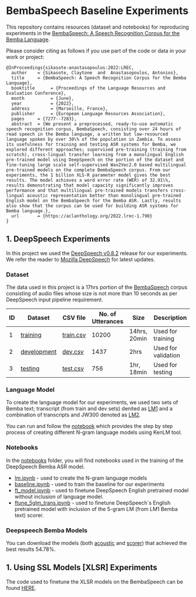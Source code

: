 # BembaSpeech Baseline Experiments
This repository contains resources (dataset and notebooks) for reproducing experiments in the <a href="https://arxiv.org/pdf/2102.04889.pdf">BembaSpeech: A Speech Recognition Corpus for the Bemba Language</a>.

Please consider citing as follows if you use part of the code or data in your work or project:

    @InProceedings{sikasote-anastasopoulos:2022:LREC,
      author    = {Sikasote, Claytone  and  Anastasopoulos, Antonios},
      title     = {BembaSpeech: A Speech Recognition Corpus for the Bemba Language},
      booktitle      = {Proceedings of the Language Resources and Evaluation Conference},
      month          = {June},
      year           = {2022},
      address        = {Marseille, France},
      publisher      = {European Language Resources Association},
      pages     = {7277--7283},
      abstract  = {We present a preprocessed, ready-to-use automatic speech recognition corpus, BembaSpeech, consisting over 24 hours of read speech in the Bemba language, a written but low-resourced language spoken by over 30\% of the population in Zambia. To assess its usefulness for training and testing ASR systems for Bemba, we explored different approaches; supervised pre-training (training from scratch), cross-lingual transfer learning from a monolingual English pre-trained model using DeepSpeech on the portion of the dataset and fine-tuning large scale self-supervised Wav2Vec2.0 based multilingual pre-trained models on the complete BembaSpeech corpus. From our experiments, the 1 billion XLS-R parameter model gives the best results. The model achieves a word error rate (WER) of 32.91\%, results demonstrating that model capacity significantly improves performance and that multilingual pre-trained models transfers cross-lingual acoustic representation better than monolingual pre-trained English model on the BembaSpeech for the Bemba ASR. Lastly, results also show that the corpus can be used for building ASR systems for Bemba language.},
      url       = {https://aclanthology.org/2022.lrec-1.790}
    }


## 1. DeepSpeech Experiments

In this project we used the [DeepSpeech v0.8.2](https://deepspeech.readthedocs.io/en/v0.8.2/) release for our experiments. We refer the reader to [Mozilla DeepSpeech](https://github.com/mozilla/DeepSpeech) for latest updates.

### Dataset
The data used in this project is a 17hrs portion of the [BembaSpeech](https://github.com/csikasote/BembaSpeech) corpus consisting of audio files whose size is not more than 10 seconds as per DeepSpeech input pipeline requirement.

<div class="tg-wrap"><table>
<thead>
  <tr>
    <th> ID </th>
    <th>Dataset</th>
    <th>CSV file</th>
    <th>No. of Utterances</th>
    <th>Size</th>
    <th>Description</th>
  </tr>
</thead>
<tbody>
  <tr>
    <td> 1 </td>
    <td><a href="https://drive.google.com/drive/folders/1LAb04Ylj8gPIJ1p5w2AnmUgDuAuuUifO?usp=sharing">training</a></td>
    <td><a href="https://drive.google.com/file/d/1tdUgGJnjOoI5JTNMJ5M4uDsH1eS-DgLb/view?usp=sharing">train.csv</a></td>
    <td>10200</td>
    <td>14hrs, 20min</td>
    <td>Used for training</td>
  </tr>
  <tr>
    <td> 2 </td>
    <td><a href="https://drive.google.com/drive/folders/1hGo5yJJy57hg0tShGdCLjHW0aEP-1iVO?usp=sharing">development</a></td>
    <td><a href="https://drive.google.com/file/d/1tbHiMEV9lcNjFzb1DfcPDe0gpU9QzZEq/view?usp=sharing">dev.csv</a></td>
    <td>1437</td>
    <td>2hrs</td>
    <td>Used for validation</td>
  </tr>
  <tr>
    <td> 3 </td>
    <td><a href="https://drive.google.com/drive/folders/1843to0yTW5xsLu_PIvJ_qAt9JnWIclDg?usp=sharing">testing</a></td>
    <td><a href="https://drive.google.com/file/d/1tXdBlQIpMf2aAks0kzsfpClpXXmBT7bX/view?usp=sharing">test.csv</a></td>
    <td>756</td>
    <td>1hr, 18min</td>
    <td>Used for testing</td>
  </tr>
</tbody>
</table></div>

### Language Model
To create the language model for our experiments, we used two sets of Bemba text; transcript (from train and dev sets) denited as [LM1](https://huggingface.co/datasets/csikasote/bemba_train_dev_sets_processed) and a combination of transcripts and JW300 denoted as [LM2](https://huggingface.co/datasets/csikasote/bembaspeech_plus_jw_processed). 

You can run and follow the [notebook](https://github.com/csikasote/BembaASR/blob/main/notebooks/N_gram_LM.ipynb) which provides the step by step process of creating different N-gram language models using KenLM tool.

### Notebooks
In the [notebooks](https://github.com/csikasote/BembaASR/tree/main/notebooks) folder, you will find notebooks used in the training of the DeepSpeech Bemba ASR model. 
* [lm.ipynb](https://github.com/csikasote/BembaASR/blob/main/notebooks/N_gram_LM.ipynb) - used to create the N-gram language models
* [baseline.ipynb](https://github.com/csikasote/BembaASR/blob/main/notebooks/base_line.ipynb) - used to train the baseline for our experiments
* [ft_model.ipynb](https://github.com/csikasote/BembaASR/blob/main/notebooks/ft_model.ipynb) - used to finetune DeepSpeech English pretrained model without inclusion of language model.
* [ftune_5glm_trans.ipynb](https://github.com/csikasote/BembaASR/blob/main/notebooks/ftune_5glm_trans.ipynb) - used to finetune DeepSpeech\`s English pretrained model with inclusion of the 5-gram LM (from LM1 Bemba text) scorer.

### Deepspeech Bemba Models
You can download the models (both [acoustic](https://drive.google.com/file/d/166Qo55ZI9rufZjhnBX0-93Jal9jwxxXB/view?usp=sharing) and [scorer](https://drive.google.com/file/d/10Hk7dpY89ciIF_BD8M6Y1fm__OiUQ69y/view?usp=sharing)) that achieved the best results 54.78%.


## 1. Using SSL Models [XLSR] Experiments

The code used to finetune the XLSR models on the BembaSpeech can be found [HERE](https://github.com/csikasote/xls-r-bemba-exps).
